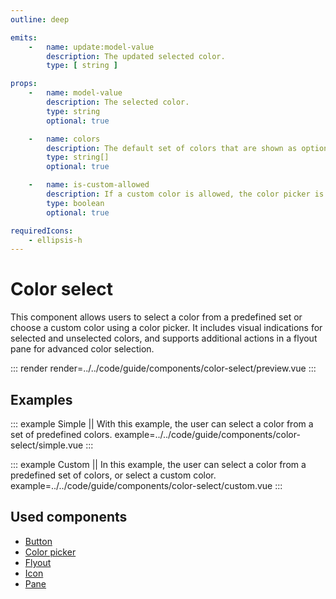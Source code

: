 ```yaml
---
outline: deep

emits:
    -   name: update:model-value
        description: The updated selected color.
        type: [ string ]

props:
    -   name: model-value
        description: The selected color.
        type: string
        optional: true

    -   name: colors
        description: The default set of colors that are shown as options.
        type: string[]
        optional: true

    -   name: is-custom-allowed
        description: If a custom color is allowed, the color picker is enabled and allows the user to select a custom color.
        type: boolean
        optional: true

requiredIcons:
    - ellipsis-h
---
```


# Color select

This component allows users to select a color from a predefined set or choose a custom color using a color picker. It includes visual indications for selected and unselected colors, and supports additional actions in a flyout pane for advanced color selection.

::: render
render=../../code/guide/components/color-select/preview.vue
:::

<FrontmatterDocs/>

## Examples

::: example Simple || With this example, the user can select a color from a set of predefined colors.
example=../../code/guide/components/color-select/simple.vue
:::

::: example Custom || In this example, the user can select a color from a predefined set of colors, or select a custom color.
example=../../code/guide/components/color-select/custom.vue
:::

## Used components

- [Button](./button)
- [Color picker](./color-picker)
- [Flyout](./flyout)
- [Icon](./icon)
- [Pane](./pane)
